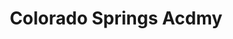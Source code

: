 ---
title: Colorado Springs Acdmy
url: /colorado-springs-acdmy/
latitude: 38.936
longitude: -104.796
---